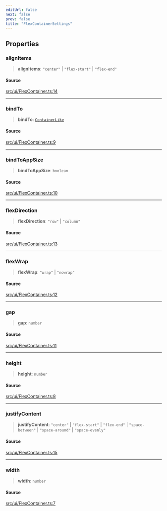 ```yaml
---
editUrl: false
next: false
prev: false
title: "FlexContainerSettings"
---
```


## Properties

### alignItems

> **alignItems**: `"center"` \| `"flex-start"` \| `"flex-end"`

#### Source

[src/ui/FlexContainer.ts:14](https://github.com/relishinc/dill-pixel/blob/c79d8e8552aaa0f13a29535c819ae67d025b4669/src/ui/FlexContainer.ts#L14)

***

### bindTo

> **bindTo**: [`ContainerLike`](/api/type-aliases/containerlike/)

#### Source

[src/ui/FlexContainer.ts:9](https://github.com/relishinc/dill-pixel/blob/c79d8e8552aaa0f13a29535c819ae67d025b4669/src/ui/FlexContainer.ts#L9)

***

### bindToAppSize

> **bindToAppSize**: `boolean`

#### Source

[src/ui/FlexContainer.ts:10](https://github.com/relishinc/dill-pixel/blob/c79d8e8552aaa0f13a29535c819ae67d025b4669/src/ui/FlexContainer.ts#L10)

***

### flexDirection

> **flexDirection**: `"row"` \| `"column"`

#### Source

[src/ui/FlexContainer.ts:13](https://github.com/relishinc/dill-pixel/blob/c79d8e8552aaa0f13a29535c819ae67d025b4669/src/ui/FlexContainer.ts#L13)

***

### flexWrap

> **flexWrap**: `"wrap"` \| `"nowrap"`

#### Source

[src/ui/FlexContainer.ts:12](https://github.com/relishinc/dill-pixel/blob/c79d8e8552aaa0f13a29535c819ae67d025b4669/src/ui/FlexContainer.ts#L12)

***

### gap

> **gap**: `number`

#### Source

[src/ui/FlexContainer.ts:11](https://github.com/relishinc/dill-pixel/blob/c79d8e8552aaa0f13a29535c819ae67d025b4669/src/ui/FlexContainer.ts#L11)

***

### height

> **height**: `number`

#### Source

[src/ui/FlexContainer.ts:8](https://github.com/relishinc/dill-pixel/blob/c79d8e8552aaa0f13a29535c819ae67d025b4669/src/ui/FlexContainer.ts#L8)

***

### justifyContent

> **justifyContent**: `"center"` \| `"flex-start"` \| `"flex-end"` \| `"space-between"` \| `"space-around"` \| `"space-evenly"`

#### Source

[src/ui/FlexContainer.ts:15](https://github.com/relishinc/dill-pixel/blob/c79d8e8552aaa0f13a29535c819ae67d025b4669/src/ui/FlexContainer.ts#L15)

***

### width

> **width**: `number`

#### Source

[src/ui/FlexContainer.ts:7](https://github.com/relishinc/dill-pixel/blob/c79d8e8552aaa0f13a29535c819ae67d025b4669/src/ui/FlexContainer.ts#L7)
